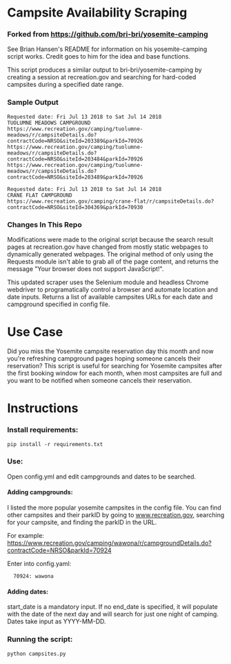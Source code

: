 # Campsite Availability Scraping
### Forked from https://github.com/bri-bri/yosemite-camping
See Brian Hansen's README for information on his yosemite-camping script works. Credit goes to him for the idea and base functions.

This script produces a similar output to bri-bri/yosemite-camping by creating a session at recreation.gov and searching for hard-coded campsites during a specified date range.

### Sample Output
```
Requested date: Fri Jul 13 2018 to Sat Jul 14 2018
TUOLUMNE MEADOWS CAMPGROUND
https://www.recreation.gov/camping/tuolumne-meadows/r/campsiteDetails.do?contractCode=NRSO&siteId=203389&parkId=70926
https://www.recreation.gov/camping/tuolumne-meadows/r/campsiteDetails.do?contractCode=NRSO&siteId=203484&parkId=70926
https://www.recreation.gov/camping/tuolumne-meadows/r/campsiteDetails.do?contractCode=NRSO&siteId=203489&parkId=70926

Requested date: Fri Jul 13 2018 to Sat Jul 14 2018
CRANE FLAT CAMPGROUND
https://www.recreation.gov/camping/crane-flat/r/campsiteDetails.do?contractCode=NRSO&siteId=304369&parkId=70930 
```

### Changes In This Repo
Modifications were made to the original script because the search result pages at recreation.gov have changed from mostly static webpages to dynamically generated webpages.
The original method of only using the Requests module isn't able to grab all of the page content, and returns the message "Your browser does not support JavaScript!".

This updated scraper uses the Selenium module and headless Chrome webdriver to programatically control a browser and automate location and date inputs. Returns a list of available campsites URLs for each date and campground specified in config file.

# Use Case
Did you miss the Yosemite campsite reservation day this month and now you're refreshing campground pages hoping someone cancels their reservation?
This script is useful for searching for Yosemite campsites after the first booking window for each month, when most campsites are full and you want to be notified when someone cancels their reservation.


# Instructions

### Install requirements:
```
pip install -r requirements.txt
```
### Use:
Open config.yml and edit campgrounds and dates to be searched.

#### Adding campgrounds:
I listed the more popular yosemite campsites in the config file. You can find other campsites and their parkID by going to www.recreation.gov, searching for your campsite, and finding the parkID in the URL.

For example: https://www.recreation.gov/camping/wawona/r/campgroundDetails.do?contractCode=NRSO&parkId=70924
    
   Enter into config.yaml:
      
      70924: wawona

#### Adding dates:
start_date is a mandatory input. If no end_date is specified, it will populate with the date of the next day and will search for just one night of camping.
Dates take input as YYYY-MM-DD.

### Running the script: 
`python campsites.py`


